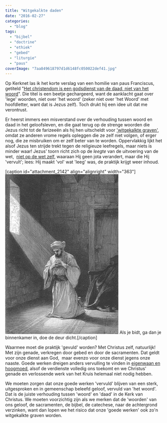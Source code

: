 ```yaml
---
title: "Witgekalkte daden"
date: "2016-02-27"
categories: 
  - "blog"
tags: 
  - "bijbel"
  - "doctrine"
  - "ethiek"
  - "gebed"
  - "liturgie"
  - "paus"
coverImage: "7aa849618797d1d6148fc050022def41.jpg"
---
```


Op Kerknet las ik het korte verslag van een homilie van paus Franciscus, getiteld "[Het christendom is een godsdienst van de daad, niet van het woord](https://www.kerknet.be/kerknet-redactie/nieuws/het-christendom-een-godsdienst-van-de-daad-niet-van-het-woord)". Die titel is een beetje gechargeerd, want de aanklacht gaat over 'lege' woorden, niet over 'het woord' (zeker niet over 'het Woord' met hoofdletter, want dat is Jezus zelf). Toch drukt hij een idee uit dat me verontrust.

Er heerst immers een misverstand over de verhouding tussen woord en daad in het geloofsleven, en die gaat terug op de strenge woorden die Jezus richt tot de farizeeën als hij hen uitscheldt voor ['witgekalkte graven'](/blog/de-ware-eredienst/), omdat ze anderen vrome regels opleggen die ze zelf niet volgen, of erger nog, die ze misbruiken om er zelf beter van te worden. Oppervlakkig lijkt het alsof Jezus ten strijde trekt tegen de religieuze leefregels, maar niets is minder waar! Jezus' toorn richt zich op de _leegte_ van de uitvoering van de wet,  [niet op de wet zelf](/blog/godsdienstige-tafelmanieren/), waaraan Hij geen jota verandert, maar die Hij 'vervult'; lees: Hij maakt 'vol' wat 'leeg' was, de praktijk krijgt weer inhoud.

\[caption id="attachment\_2142" align="alignright" width="363"\]![Als je bidt, ga dan je binnenkamer in, doe de deur dicht.](images/unnamed-1.jpg) Als je bidt, ga dan je binnenkamer in, doe de deur dicht.\[/caption\]

Waarmee moet die praktijk 'gevuld' worden? Met Christus zelf, natuurlijk! Met zijn genade, verkregen door gebed en door de sacramenten. Dat geldt voor onze dienst aan God,  maar evenzo voor onze dienst jegens onze naaste. Goede werken dreigen anders vervulling te vinden in [eigenwaan en hoogmoed](https://nl.wikipedia.org/wiki/Pelagianisme), alsof de verdienste volledig ons toekomt en we Christus' genade en verlossende werk van het Kruis helemaal niet nodig hebben.

We moeten zorgen dat onze goede werken 'vervuld' blijven van een sterk, uitgesproken en in gemeenschap beleefd geloof, vervuld van 'het woord'. Dat is de juiste verhouding tussen 'woord' en 'daad' in de Kerk van Christus. We moeten voorzichtig zijn als we merken dat de 'woorden' van ons geloof, de sacramenten, de bijbel, de catechese, naar de achtergrond verzinken, want dan lopen we het risico dat onze 'goede werken' ook zo'n witgekalkte graven worden.

